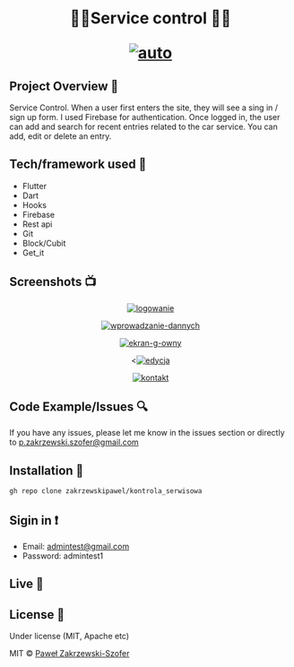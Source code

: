 
<h1 align="center">
🎉🎉Service control 🎉🎉
<br>
<p>
<a href="https://ibb.co/3cSQFtq"><img src="https://i.ibb.co/3cSQFtq/auto.jpg" alt="auto" border="0"></a>
</p>
</h1>


## Project Overview 🎉
Service Control. When a user first enters the site, they will see a sing in / sign up form. I used Firebase for authentication. Once logged in, the user can add and search for recent entries related to the car service. You can add, edit or delete an entry.
## Tech/framework used 🔧
- Flutter
- Dart
- Hooks
- Firebase
- Rest api
- Git
- Block/Cubit
- Get_it


## Screenshots 📺

<p align="center">
    <a href="https://ibb.co/NNXV7jp"><img src="https://i.ibb.co/T0Zvr8R/logowanie.jpg" alt="logowanie" border="0"></a>
</p>
<p align="center">
   <a href="https://ibb.co/L5s7zfj"><img src="https://i.ibb.co/Hd98DQw/wprowadzanie-dannych.png" alt="wprowadzanie-dannych" border="0"></a>
</p>
<p align="center">
    <a href="https://ibb.co/JKFRyQZ"><img src="https://i.ibb.co/g3FMPVY/ekran-g-owny.png" alt="ekran-g-owny" border="0"></a>
</p>
<p align="center">
    <<a href="https://ibb.co/60Byz6J"><img src="https://i.ibb.co/tpXHgyP/edycja.jpg" alt="edycja" border="0"></a>
 </p>
<p align="center">
    <a href="https://ibb.co/r65vq1b"><img src="https://i.ibb.co/3NSkVLf/kontakt.png" alt="kontakt" border="0"></a>
</p>

## Code Example/Issues 🔍
If you have any issues, please let me know in the issues section or directly to p.zakrzewski.szofer@gmail.com

## Installation 💾
```bash
gh repo clone zakrzewskipawel/kontrola_serwisowa
```

## Sigin in  ❗️

-   Email:  [admintest@gmail.com](mailto:admintest@gmail.com)
-   Password: admintest1


## Live 📍

## License 🔱
Under license (MIT, Apache etc)

MIT © [Paweł Zakrzewski-Szofer](https://github.com/zakrzewskipawel/)
